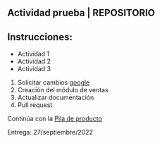 ## Actividad prueba | REPOSITORIO

## Instrucciones:

- Actividad 1
- Actividad 2
- Actividad 3

1. Solicitar cambios [google](https://www.google.com.mx/?hl=es-419)
2. Creación del módulo de ventas
3. Actualizar documentación
4. Pull request

Continúa con la [Pila de producto](backlog.xls)

Entrega: 27/septiembre/2022
